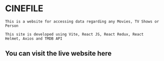 # CINEFILE

    This is a website for accessing data regarding any Movies, TV Shows or Person

    This site is developed using Vite, React JS, React Redux, React Helmet, Axios and TMDB API

## You can visit the live website here

[Vercel Deployment]: https://cine-file.vercel.app


[Netlify Deployment]: https://cinefilehere.netlify.app
